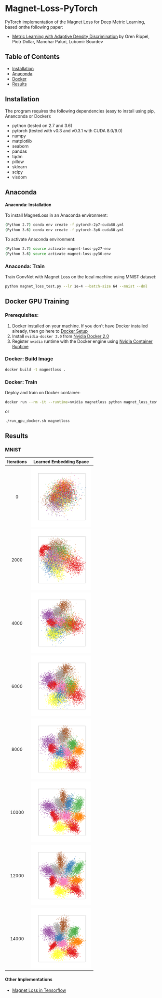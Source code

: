# Magnet-Loss-PyTorch

PyTorch implementation of the Magnet Loss for Deep Metric Learning, based onthe following paper:

* [Metric Learning with Adaptive Density Discrimination](https://arxiv.org/pdf/1511.05939.pdf) by Oren Rippel, Piotr Dollar, Manohar Paluri, Lubomir Bourdev

## Table of Contents
* [Installation](#installation)
* [Anaconda](#anaconda)
* [Docker](#docker)
* [Results](#results)

## Installation

The program requires the following dependencies (easy to install using pip, Ananconda or Docker):

* python (tested on 2.7 and 3.6)
* pytorch (tested with v0.3 and v0.3.1 with CUDA 8.0/9.0)
* numpy
* matplotlib
* seaborn
* pandas
* tqdm
* pillow
* sklearn
* scipy
* visdom

## Anaconda

#### Anaconda: Installation

To install MagnetLoss in an Anaconda environment:

```sh
(Python 2.7) conda env create -f pytorch-2p7-cuda80.yml
(Python 3.6) conda env create -f pytorch-3p6-cuda80.yml
```

To activate Anaconda environment:

```sh
(Python 2.7) source activate magnet-loss-py27-env
(Python 3.6) source activate magnet-loss-py36-env
```

### Anaconda: Train

Train ConvNet with Magnet Loss on the local machine using MNIST dataset:

```sh
python magnet_loss_test.py --lr 1e-4 --batch-size 64 --mnist --dml
```

## Docker GPU Training

### Prerequisites:
1. Docker installed on your machine. If you don't have Docker installed already, then go here to [Docker Setup](https://docs.docker.com/engine/getstarted/step_one/)
2. Install `nvidia-docker 2.0` from [Nvidia Docker 2.0](https://github.com/nvidia/nvidia-docker/wiki/Installation-(version-2.0))
3. Register `nvidia` runtime with the Docker engine using [Nvidia Container Runtime](https://github.com/NVIDIA/nvidia-container-runtime)

### Docker: Build Image
```sh
docker build -t magnetloss .
```

### Docker: Train
Deploy and train on Docker container:
```sh
docker run --rm -it --runtime=nvidia magnetloss python magnet_loss_test.py --lr 1e-4 --mnist --batch-size 64 --dml
```
or
```sh
./run_gpu_docker.sh magnetloss
```

## Results
### MNIST
| Iterations 	| Learned Embedding Space 	|
|:------------:	|:---------------:	|
|0 | <img src="results/0.png" width="200">|
|2000 | <img src="results/2000.png" width="200">|
|4000 | <img src="results/4000.png" width="200">|
|6000 | <img src="results/6000.png" width="200">|
|8000 | <img src="results/8000.png" width="200">|
|10000 | <img src="results/10000.png" width="200">|
|12000 | <img src="results/12000.png" width="200">|
|14000 | <img src="results/14000.png" width="200">|

#### Other Implementations
* [Magnet Loss in Tensorflow](https://github.com/pumpikano/tf-magnet-loss)

